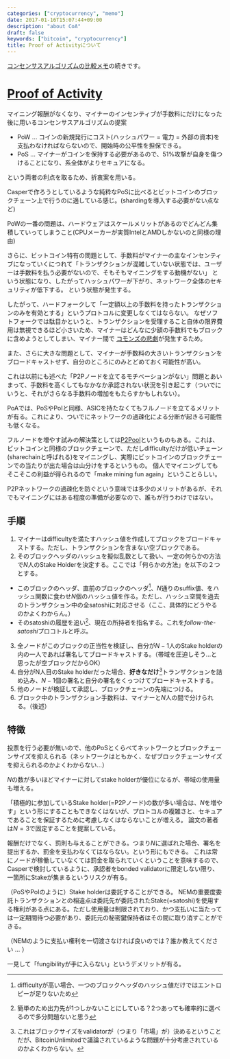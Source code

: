 ```yaml
---
categories: ["cryptocurrency", "memo"]
date: 2017-01-16T15:07:44+09:00
description: "about CoA"
draft: false
keywords: ["bitcoin", "cryptocurrency"]
title: Proof of Activityについて
---
```


[コンセンサスアルゴリズムの比較メモ](http://joemphilips.com/post/consensus_memo/)の続きです。


# [Proof of Activity](https://eprint.iacr.org/2014/452.pdf)

マイニング報酬がなくなり、マイナーのインセンティブが手数料にだけになった後に用いるコンセンサスアルゴリズムの提案

* PoW ... コインの新規発行にコスト(ハッシュパワー = 電力 = 外部の資本)を支払わなければならないので、開始時の公平性を担保できる。
* PoS ... マイナーがコインを保持する必要があるので、51%攻撃が自身を傷つけることになり、系全体がよりセキュアになる。

という両者の利点を取るため、折衷案を用いる。

Casperで作ろうとしているような純粋なPoSに比べるとビットコインのブロックチェーン上で行うのに適している感じ。(shardingを導入する必要がない点など)


PoWの一番の問題は、ハードウェアはスケールメリットがあるのでどんどん集積していってしまうこと(CPUメーカーが実質IntelとAMDしかないのと同様の理由)

さらに、ビットコイン特有の問題として、手数料がマイナーの主なインセンティブになっていくにつれて「トランザクションが混雑していない状態では、ユーザーは手数料を払う必要がないので、そもそもマイニングをする動機がない」
という状態になり、したがってハッシュパワーが下がり、ネットワーク全体のセキュリティが低下する。
という状態が発生する。

したがって、ハードフォークして「一定額以上の手数料を持ったトランザクションのみを有効とする」というプロトコルに変更しなくてはならない。
なぜソフトフォークでは駄目かというと、トランザクションを受理すること自体の限界費用は無視できるほど小さいため、マイナーはどんなに少額の手数料でもブロックに含めようとしてしまい、マイナー間で
[コモンズの悲劇](https://ja.wikipedia.org/wiki/%E3%82%B3%E3%83%A2%E3%83%B3%E3%82%BA%E3%81%AE%E6%82%B2%E5%8A%87)が発生するため。

また、さらに大きな問題として、マイナーが手数料の大きいトランザクションをブロードキャストせず、自分のところにのみとどめておく可能性が高い。

これは以前にも述べた「P2Pノードを立てるモチベーションがない」問題とあいまって、手数料を高くしてもなかなか承認されない状況を引き起こす（ついでにいうと、それがさらなる手数料の増加をもたらすかもしれない）。

PoAでは、PoSやPoIと同様、ASICを持たなくてもフルノードを立てるメリットが有る。これにより、ついでにネットワークの過疎化による分断が起きる可能性も低くなる。

フルノードを増やす試みの解決策としては[P2Pool](https://en.bitcoin.it/wiki/P2Pool)というものもある。これは、ビットコインと同様のブロックチェーンで、ただしdifficultyだけが低いチェーン(sharechainと呼ばれる)をマイニングし、実際にビットコインのブロックチェーンでの当たりが出た場合は山分けをするというもの。
個人でマイニングしてもそこそこの利益が得られるので「make mining fun again」ということらしい。

P2Pネットワークの過疎化を防ぐという意味では多少のメリットがあるが、それでもマイニングにはある程度の準備が必要なので、誰もが行うわけではない。

## 手順

1.  マイナーはdifficultyを満たすハッシュ値を作成してブロックをブロードキャストする。ただし、トランザクションを含まない空ブロックである。
2. そのブロックヘッダのハッシュを擬似乱数として扱い、一定の何らかの方法で$N$人のStake Holderを決定する。ここでは「何らかの方法」を以下の２つとする。
 * このブロックのヘッダ、直前のブロックのヘッダ[^1]、$N$通りのsuffix値、をハッシュ関数に食わせ$N$個のハッシュ値を作る。ただし、ハッシュ空間を過去のトランザクション中の全satoshiに対応させる（ここ、具体的にどうやるのかよくわからん。）
 * そのsatoshiの履歴を追い[^2]、現在の所持者を指名する。これを*follow-the-satoshi*プロコトルと呼ぶ。
3. 全ノードがこのブロックの正当性を検証し、自分が$N-1$人のStake holderの内の一人であれば署名してブロードキャストする。（帯域を圧迫しそう...と思ったが空ブロックだからOK）
4. 自分がN人目のStake holderだった場合、**好きなだけ**[^3]トランザクションを詰め込み、$N-1$個の署名と自分の署名をくっつけてブロードキャストする。
5. 他のノードが検証して承認し、ブロックチェーンの先端につける。
6. ブロック中のトランザクション手数料は、マイナーと$N$人の間で分けられる。（後述）

## 特徴

投票を行う必要が無いので、他のPoSとくらべてネットワークとブロックチェーンサイズを抑えられる（ネットワークはともかく、なぜブロックチェーンサイズを抑えられるのかよくわからない…）

$N$の数が多いほどマイナーに対してstake holderが優位になるが、帯域の使用量も増える。

「積極的に参加しているStake holder(=P2Pノード)の数が多い場合は、$N$を増やす」という形にすることもできなくはないが、プロトコルの複雑さと、セキュアであることを保証するために考慮しなくはならないことが増える。
論文の著者は$N=3$で固定することを提案している。

報酬だけでなく、罰則も与えることができる。つまり$N$に選ばれた場合、署名を提出するか、罰金を支払わなくてはならない。という形にもできる。
これは常にノードが稼働していなくては罰金を取られていくということを意味するので、Casperで検討しているように、承認者をbonded validatorに限定しない限り、一箇所にStakeが集まるというリスクが有る。


（PoSやPoIのように）Stake holderは委託することができる。
NEMの重要度委託トランザクションとの相違点は委託先が委託されたStake(=satoshi)を使用する権利がある点にある。ただし使用量は制限されており、かつ支払いに当たっては一定期間待つ必要があり、委託元の秘密鍵保持者はその間に取り消すことができる。

（NEMのように支払い権利を一切渡さなければ良いのでは？誰か教えてください ... ）

一見して「fungibilityが手に入らない」というデメリットが有る。


[^1]: difficultyが高い場合、一つのブロックヘッダのハッシュ値だけではエントロピーが足りないため
[^2]: 簡単のため出力先が1つしかないことにしている？2つあっても確率的に選べるので多分問題ないと思う
[^3]: これはブロックサイズをvalidatorが（つまり「市場」が）決めるということだが、BitcoinUnlimitedで議論されているような問題が十分考慮されているのかよくわからない。
